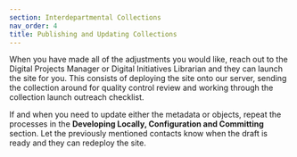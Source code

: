 ```yaml
---
section: Interdepartmental Collections
nav_order: 4
title: Publishing and Updating Collections
---
```


When you have made all of the adjustments you would like, reach out to the Digital Projects Manager or Digital Initiatives Librarian and they can launch the site for you. This consists of deploying the site onto our server, sending the collection around for quality control review and working through the collection launch outreach checklist. 

If and when you need to update either the metadata or objects, repeat the processes in the **Developing Locally, Configuration and Committing** section. Let the previously mentioned contacts know when the draft is ready and they can redeploy the site.
